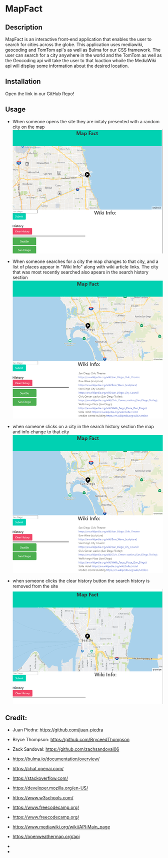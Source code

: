 # MapFact

## Description


MapFact is an interactive front-end application that enables the user to search for cities across the globe. This application uses mediawiki, geocoding and TomTom api's as well as Bulma for our CSS framework. The user can search for a city anywhere in the world and the TomTom as well as the Geocoding api will take the user to that loaction whoile the MediaWiki api will display some information about the desired location.

## Installation

Open the link in our GitHub Repo!

## Usage
- When someone opens the site they are initaly presented with a random city on the map
![inital site load in](./images/site%20on%20load.PNG)

- When someone searches for a city the map changes to that city, and a list of places appear in "Wiki Info" along with wiki article links. The city that was most recently searched also apears in the search history section
![example search](./images/search%20ex.PNG)

- when someone clicks on a city in the search history section the map and info change to that city
![example history search](./images/search%20ex.PNG)

- when someone clicks the clear history button the search history is removed from the site 
![clear history button](./images/clear%20history.PNG)


## Credit:

- Juan Piedra:  https://github.com/juan-piedra

- Bryce Thompson: https://github.com/BryceedThompson

- Zack Sandoval: https://github.com/zachsandoval06

- https://bulma.io/documentation/overview/

- https://chat.openai.com/

- https://stackoverflow.com/

- https://developer.mozilla.org/en-US/

- https://www.w3schools.com/  

- https://www.freecodecamp.org/

- https://www.freecodecamp.org/

- https://www.mediawiki.org/wiki/API:Main_page

- https://openweathermap.org/api

- 

- 


